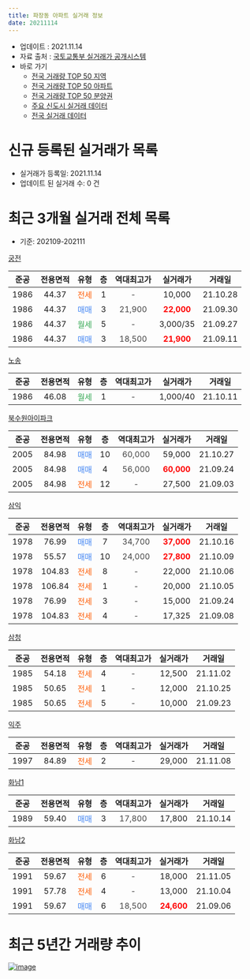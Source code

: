 ```yaml
---
title: 파장동 아파트 실거래 정보
date: 20211114
---
```


* 업데이트 : 2021.11.14
* 자료 출처 : [국토교통부 실거래가 공개시스템](http://rt.molit.go.kr)
* 바로 가기
    * [전국 거래량 TOP 50 지역](https://apt-info.github.io/apt-trade-info/tr)
    * [전국 거래량 TOP 50 아파트](https://apt-info.github.io/apt-trade-info/ta)
    * [전국 거래량 TOP 50 분양권](https://apt-info.github.io/apt-trade-info/tb)
    * [주요 신도시 실거래 데이터](https://apt-info.github.io/apt-trade-info/newtown)
    * [전국 실거래 데이터](https://apt-info.github.io/apt-trade-info/all)



<script async src="https://pagead2.googlesyndication.com/pagead/js/adsbygoogle.js"></script>
<!-- 기본광고 -->
<ins class="adsbygoogle"
     style="display:block"
     data-ad-client="ca-pub-1142216861245946"
     data-ad-slot="4805727019"
     data-ad-format="auto"
     data-full-width-responsive="true"></ins>
<script>
     (adsbygoogle = window.adsbygoogle || []).push({});
</script>


# 신규 등록된 실거래가 목록

* 실거래가 등록일: 2021.11.14
* 업데이트 된 실거래 수: 0 건




<script async src="https://pagead2.googlesyndication.com/pagead/js/adsbygoogle.js"></script>
<!-- 기본광고 -->
<ins class="adsbygoogle"
     style="display:block"
     data-ad-client="ca-pub-1142216861245946"
     data-ad-slot="4805727019"
     data-ad-format="auto"
     data-full-width-responsive="true"></ins>
<script>
     (adsbygoogle = window.adsbygoogle || []).push({});
</script>


# 최근 3개월 실거래 전체 목록
* 기준: 202109-202111


[궁전](https://search.naver.com/search.naver?query=%EA%B6%81%EC%A0%84)

|준공|전용면적|유형|층|역대최고가|실거래가|거래일|
|:---:|:---:|:---:|:---:|:---:|:---:|:---:|
|1986|44.37|<span style="color:#FF5A00">전세</span>|1|<span style="color:#444444">-</span>|10,000|21.10.28|
|1986|44.37|<span style="color:#4285F3">매매</span>|3|<span style="color:#444444">21,900</span>|<b><span style="color:#FF0000">22,000</span></b>|21.09.30|
|1986|44.37|<span style="color:#34A853">월세</span>|5|<span style="color:#444444">-</span>|3,000/35|21.09.27|
|1986|44.37|<span style="color:#4285F3">매매</span>|3|<span style="color:#444444">18,500</span>|<b><span style="color:#FF0000">21,900</span></b>|21.09.11|

[노송](https://search.naver.com/search.naver?query=%EB%85%B8%EC%86%A1)

|준공|전용면적|유형|층|역대최고가|실거래가|거래일|
|:---:|:---:|:---:|:---:|:---:|:---:|:---:|
|1986|46.08|<span style="color:#34A853">월세</span>|1|<span style="color:#444444">-</span>|1,000/40|21.10.11|

[북수원아이파크](https://search.naver.com/search.naver?query=%EB%B6%81%EC%88%98%EC%9B%90%EC%95%84%EC%9D%B4%ED%8C%8C%ED%81%AC)

|준공|전용면적|유형|층|역대최고가|실거래가|거래일|
|:---:|:---:|:---:|:---:|:---:|:---:|:---:|
|2005|84.98|<span style="color:#4285F3">매매</span>|10|<span style="color:#444444">60,000</span>|59,000|21.10.27|
|2005|84.98|<span style="color:#4285F3">매매</span>|4|<span style="color:#444444">56,000</span>|<b><span style="color:#FF0000">60,000</span></b>|21.09.24|
|2005|84.98|<span style="color:#FF5A00">전세</span>|12|<span style="color:#444444">-</span>|27,500|21.09.03|

[삼익](https://search.naver.com/search.naver?query=%EC%82%BC%EC%9D%B5)

|준공|전용면적|유형|층|역대최고가|실거래가|거래일|
|:---:|:---:|:---:|:---:|:---:|:---:|:---:|
|1978|76.99|<span style="color:#4285F3">매매</span>|7|<span style="color:#444444">34,700</span>|<b><span style="color:#FF0000">37,000</span></b>|21.10.16|
|1978|55.57|<span style="color:#4285F3">매매</span>|10|<span style="color:#444444">24,000</span>|<b><span style="color:#FF0000">27,800</span></b>|21.10.09|
|1978|104.83|<span style="color:#FF5A00">전세</span>|8|<span style="color:#444444">-</span>|22,000|21.10.06|
|1978|106.84|<span style="color:#FF5A00">전세</span>|1|<span style="color:#444444">-</span>|20,000|21.10.05|
|1978|76.99|<span style="color:#FF5A00">전세</span>|3|<span style="color:#444444">-</span>|15,000|21.09.24|
|1978|104.83|<span style="color:#FF5A00">전세</span>|4|<span style="color:#444444">-</span>|17,325|21.09.08|

[삼청](https://search.naver.com/search.naver?query=%EC%82%BC%EC%B2%AD)

|준공|전용면적|유형|층|역대최고가|실거래가|거래일|
|:---:|:---:|:---:|:---:|:---:|:---:|:---:|
|1985|54.18|<span style="color:#FF5A00">전세</span>|4|<span style="color:#444444">-</span>|12,500|21.11.02|
|1985|50.65|<span style="color:#FF5A00">전세</span>|1|<span style="color:#444444">-</span>|12,000|21.10.25|
|1985|50.65|<span style="color:#FF5A00">전세</span>|5|<span style="color:#444444">-</span>|10,000|21.09.23|

[익주](https://search.naver.com/search.naver?query=%EC%9D%B5%EC%A3%BC)

|준공|전용면적|유형|층|역대최고가|실거래가|거래일|
|:---:|:---:|:---:|:---:|:---:|:---:|:---:|
|1997|84.89|<span style="color:#FF5A00">전세</span>|2|<span style="color:#444444">-</span>|29,000|21.11.08|

[화남1](https://search.naver.com/search.naver?query=%ED%99%94%EB%82%A81)

|준공|전용면적|유형|층|역대최고가|실거래가|거래일|
|:---:|:---:|:---:|:---:|:---:|:---:|:---:|
|1989|59.40|<span style="color:#4285F3">매매</span>|3|<span style="color:#444444">17,800</span>|17,800|21.10.14|

[화남2](https://search.naver.com/search.naver?query=%ED%99%94%EB%82%A82)

|준공|전용면적|유형|층|역대최고가|실거래가|거래일|
|:---:|:---:|:---:|:---:|:---:|:---:|:---:|
|1991|59.67|<span style="color:#FF5A00">전세</span>|6|<span style="color:#444444">-</span>|18,000|21.11.05|
|1991|57.78|<span style="color:#FF5A00">전세</span>|4|<span style="color:#444444">-</span>|13,000|21.10.04|
|1991|59.67|<span style="color:#4285F3">매매</span>|6|<span style="color:#444444">18,500</span>|<b><span style="color:#FF0000">24,600</span></b>|21.09.06|



<script async src="https://pagead2.googlesyndication.com/pagead/js/adsbygoogle.js"></script>
<!-- 기본광고 -->
<ins class="adsbygoogle"
     style="display:block"
     data-ad-client="ca-pub-1142216861245946"
     data-ad-slot="4805727019"
     data-ad-format="auto"
     data-full-width-responsive="true"></ins>
<script>
     (adsbygoogle = window.adsbygoogle || []).push({});
</script>


# 최근 5년간 거래량 추이


<div style="width:100%;">
    <canvas id="deal_progress" height="200"></canvas>
</div>

<script>
new Chart(document.getElementById("deal_progress"), {
    type: 'line',
    data: {
        labels: ['16.01','16.02','16.03','16.04','16.05','16.06','16.07','16.08','16.09','16.10','16.11','16.12','17.01','17.02','17.03','17.04','17.05','17.06','17.07','17.08','17.09','17.10','17.11','17.12','18.01','18.02','18.03','18.04','18.05','18.06','18.07','18.08','18.09','18.10','18.11','18.12','19.01','19.02','19.03','19.04','19.05','19.06','19.07','19.08','19.09','19.10','19.11','19.12','20.01','20.02','20.03','20.04','20.05','20.06','20.07','20.08','20.09','20.10','20.11','20.12','21.01','21.02','21.03','21.04','21.05','21.06','21.07','21.08','21.09','21.10','21.11'],
        datasets: [{
            label: '매매/분양권',
            data: [5,4,12,11,10,4,10,7,6,13,4,4,4,4,3,6,13,13,5,11,5,6,10,4,3,5,7,11,7,18,14,11,9,10,6,5,2,5,9,6,5,3,5,4,0,7,8,15,14,30,6,7,9,21,12,4,8,7,7,4,10,7,14,12,14,7,11,6,4,4,0],
            borderColor: "rgba(66, 133, 243, 1)",
            backgroundColor: "rgba(66, 133, 243, 0.05)",
            borderWidth: 1,
            pointRadius: 0,
            fill: false,
            lineTension: 0
        },{
            label: '전/월세',
            data: [4,5,8,4,4,5,5,5,8,1,3,4,8,6,9,1,8,7,5,6,5,1,2,5,3,3,8,6,9,8,10,16,7,9,8,9,1,5,1,2,8,7,4,5,3,3,5,4,4,6,9,4,6,7,4,3,3,3,4,7,10,6,3,8,4,9,13,10,5,6,3],
            borderColor: "rgba(255, 90, 0, 1)",
            backgroundColor: "rgba(255, 90, 0, 0.05)",
            borderWidth: 1,
            pointRadius: 0,
            fill: false,
            lineTension: 0
        },{
            label: '합계',
            data: [9,9,20,15,14,9,15,12,14,14,7,8,12,10,12,7,21,20,10,17,10,7,12,9,6,8,15,17,16,26,24,27,16,19,14,14,3,10,10,8,13,10,9,9,3,10,13,19,18,36,15,11,15,28,16,7,11,10,11,11,20,13,17,20,18,16,24,16,9,10,3],
            borderColor: "rgba(0, 0, 0, 1)",
            backgroundColor: "rgba(0, 0, 0, 0.03)",
            borderWidth: 0.1,
            pointRadius: 0,
            fill: true,
            lineTension: 0
        }
        ]
    },
    options: {
        responsive: true,
        title: {
            display: false
        },
        tooltips: {
            mode: 'index',
            intersect: false
        },
        hover: {
            mode: 'nearest',
            intersect: true
        },
        scales: {
            xAxes: [{
                display: true,
                scaleLabel: {
                    display: true,
                    labelString: '년/월'
                }
            }],
            yAxes: [{
                display: true,
                ticks: {
                    suggestedMin: 0,
                },
                scaleLabel: {
                    display: true,
                    labelString: '실거래 수'
                }
            }]
        }
    }
});

</script>


[![image](https://apt-info.github.io/images/2020-01-03-apt-trade-info/1024x500.png)](https://play.google.com/store/apps/details?id=com.aptinfo.apttradeinfo)

